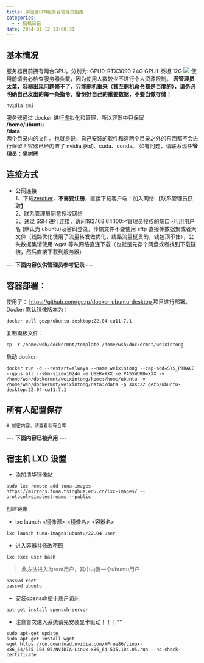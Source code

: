 ```yaml
---
title: 实验室GPU服务器管理员指南
categories:
  - - 搞机日记
date: 2024-01-12 13:00:31
---
```

## 基本情况
服务器目前拥有两台GPU，分别为:
GPU0-RTX3090 24G
GPU1-泰坦 12G
![](https://img.wush.cc/231216171645-image.png?imageView2/0/format/webp/q/80)
使用前请务必检查服务器负载，因为使用人数较少不进行个人资源限制。 **因管理员太菜，容器出现问题修不了，只能删机重来（甚至删机命令都是百度的），请务必明确自己发出的每一条指令，备份好自己的重要数据，不要当做存储！**
```shell
nvidia-smi
```
服务器通过 docker 进行虚拟化和管理，所以容器中只保留 </br>
**/home/ubuntu** </br>
**/data** </br>
两个目录内的文件。也就是说，自己安装的软件和这两个目录之外的东西都不会进行保留！容器已经内置了 nvidia 驱动、cuda、conda。
如有问题，请联系现任**管理员：吴树晖**
## 连接方式
* 公网连接</br>
1、下载[zerotier](https://www.zerotier.com/)，**不需要注册**，直接下载客户端！加入网络:【联系管理员获取】 </br>
2、联系管理员同意授权网络</br>
3、通过 SSH 进行连接，访问192.168.64.100:<管理员授权的端口>利用用户名 (默认为 ubuntu)及密码登录，传输文件不要使用 sftp 直接传数据集或者大文件（线路优化使用了流量转发做优化，线路流量挺贵的，钱包顶不住），公共数据集请使用 wget 等从网络直连下载（也就是先存个网盘或者找到下载链接，然后直接下载到服务器）</br>

--- **下面内容仅供管理员参考记录** ---
## 容器部署：
使用了： [ https://github.com/gezp/docker-ubuntu-desktop ](https://github.com/gezp/docker-ubuntu-desktop) 项目进行部署。
Docker 默认镜像版本为：
```shell
docker pull gezp/ubuntu-desktop:22.04-cu11.7.1
```
复制模板文件：
```shell
cp -r /home/wsh/dockermnt/template /home/wsh/dockermnt/weixintong
```
启动 docker:
```shell
docker run -d --restart=always --name weixintong --cap-add=SYS_PTRACE --gpus all --shm-size=1024m -e USER=XXX -e PASSWORD=XXX -v /home/wsh/dockermnt/weixintong/home:/home/ubuntu -v /home/wsh/dockermnt/weixintong/data:/data -p XXX:22 gezp/ubuntu-desktop:22.04-cu11.7.1
```
## 所有人配置保存
```shell
# 加密内容，请查看私有仓库
```
--- **下面内容已被弃用** ---
## 宿主机 LXD 设置
* 添加清华镜像站

```shell
sudo lxc remote add tuna-images https://mirrors.tuna.tsinghua.edu.cn/lxc-images/ --protocol=simplestreams --public
```
创建镜像
* lxc launch <镜像源>:<镜像名> <容器名>

```shell
lxc launch tuna-images:ubuntu/22.04 user
```
* 进入容器并修改密码

```shell
lxc exec user bash
```
> 此方法进入为root用户，其中内置一个ubuntu用户

```shell
passwd root
passwd ubuntu
```
* 安装openssh便于用户访问

```shell
apt-get install openssh-server
```
* 注意首次进入系统请先安装显卡驱动！！！**

```shell
sudo apt-get update
sudo apt-get install wget
wget https://cn.download.nvidia.com/XFree86/Linux-x86_64/535.104.05/NVIDIA-Linux-x86_64-535.104.05.run --no-check-certificate
```
